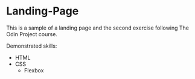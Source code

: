 # Landing-Page

This is a sample of a landing page and the second exercise following The Odin Project course.

Demonstrated skills:
- HTML
- CSS
    - Flexbox
